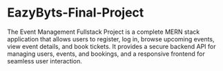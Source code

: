 # EazyByts-Final-Project
The Event Management Fullstack Project is a complete MERN stack application that allows users to register, log in, browse upcoming events, view event details, and book tickets. It provides a secure backend API for managing users, events, and bookings, and a responsive frontend for seamless user interaction.
